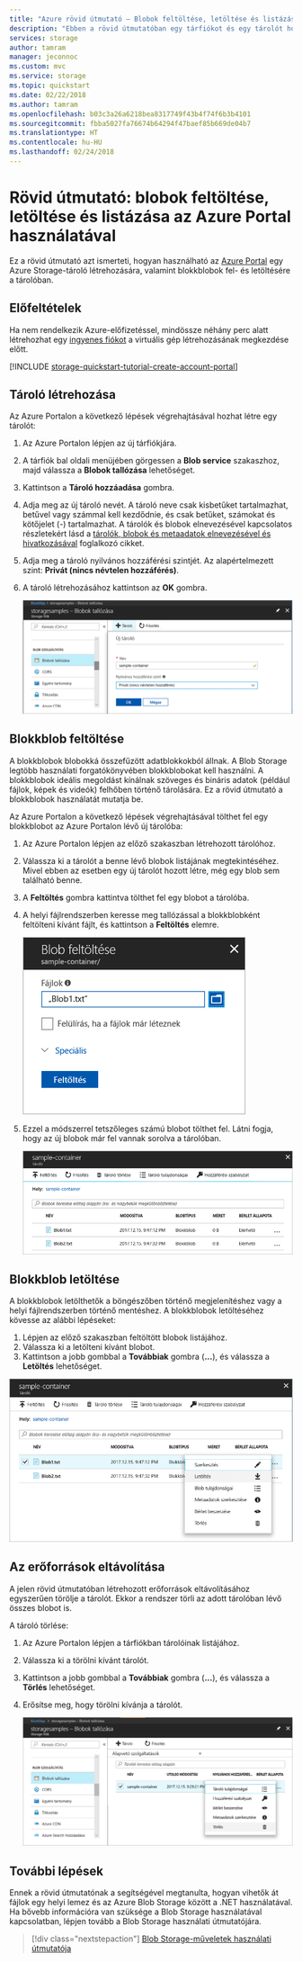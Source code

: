 ```yaml
---
title: "Azure rövid útmutató – Blobok feltöltése, letöltése és listázása az Azure Storage-ban az Azure Portal használatával | Microsoft Docs"
description: "Ebben a rövid útmutatóban egy tárfiókot és egy tárolót hoz létre az Azure Portal használatával. Majd az Azure Portal segítségével feltölt egy blobot az Azure Storage-ba, letölt egy blobot, és kilistázza a tárolóban lévő blobokat."
services: storage
author: tamram
manager: jeconnoc
ms.custom: mvc
ms.service: storage
ms.topic: quickstart
ms.date: 02/22/2018
ms.author: tamram
ms.openlocfilehash: b03c3a26a6218bea8317749f43b4f74f6b3b4101
ms.sourcegitcommit: fbba5027fa76674b64294f47baef85b669de04b7
ms.translationtype: HT
ms.contentlocale: hu-HU
ms.lasthandoff: 02/24/2018
---
```

# <a name="quickstart-upload-download-and-list-blobs-using-the-azure-portal"></a>Rövid útmutató: blobok feltöltése, letöltése és listázása az Azure Portal használatával

Ez a rövid útmutató azt ismerteti, hogyan használható az [Azure Portal](https://portal.azure.com/) egy Azure Storage-tároló létrehozására, valamint blokkblobok fel- és letöltésére a tárolóban.

## <a name="prerequisites"></a>Előfeltételek

Ha nem rendelkezik Azure-előfizetéssel, mindössze néhány perc alatt létrehozhat egy [ingyenes fiókot](https://azure.microsoft.com/free/?WT.mc_id=A261C142F) a virtuális gép létrehozásának megkezdése előtt.

[!INCLUDE [storage-quickstart-tutorial-create-account-portal](../../../includes/storage-quickstart-tutorial-create-account-portal.md)]

## <a name="create-a-container"></a>Tároló létrehozása

Az Azure Portalon a következő lépések végrehajtásával hozhat létre egy tárolót:

1. Az Azure Portalon lépjen az új tárfiókjára.
2. A tárfiók bal oldali menüjében görgessen a **Blob service** szakaszhoz, majd válassza a **Blobok tallózása** lehetőséget.
3. Kattintson a **Tároló hozzáadása** gombra.
4. Adja meg az új tároló nevét. A tároló neve csak kisbetűket tartalmazhat, betűvel vagy számmal kell kezdődnie, és csak betűket, számokat és kötőjelet (-) tartalmazhat. A tárolók és blobok elnevezésével kapcsolatos részletekért lásd a [tárolók, blobok és metaadatok elnevezésével és hivatkozásával](https://docs.microsoft.com/rest/api/storageservices/naming-and-referencing-containers--blobs--and-metadata) foglalkozó cikket.
5. Adja meg a tároló nyilvános hozzáférési szintjét. Az alapértelmezett szint: **Privát (nincs névtelen hozzáférés)**.
6. A tároló létrehozásához kattintson az **OK** gombra.

    ![A tárolók Azure Portalon történő létrehozását bemutató képernyőkép](media/storage-quickstart-blobs-portal/create-container.png)

## <a name="upload-a-block-blob"></a>Blokkblob feltöltése

A blokkblobok blobokká összefűzött adatblokkokból állnak. A Blob Storage legtöbb használati forgatókönyvében blokkblobokat kell használni. A blokkblobok ideális megoldást kínálnak szöveges és bináris adatok (például fájlok, képek és videók) felhőben történő tárolására. Ez a rövid útmutató a blokkblobok használatát mutatja be. 

Az Azure Portalon a következő lépések végrehajtásával tölthet fel egy blokkblobot az Azure Portalon lévő új tárolóba:

1. Az Azure Portalon lépjen az előző szakaszban létrehozott tárolóhoz.
2. Válassza ki a tárolót a benne lévő blobok listájának megtekintéséhez. Mivel ebben az esetben egy új tárolót hozott létre, még egy blob sem található benne.
3. A **Feltöltés** gombra kattintva tölthet fel egy blobot a tárolóba.
4. A helyi fájlrendszerben keresse meg tallózással a blokkblobként feltölteni kívánt fájlt, és kattintson a **Feltöltés** elemre.
     
    ![A blobok helyi meghajtóról történő feltöltését bemutató képernyőkép](media/storage-quickstart-blobs-portal/upload-blob.png)

5. Ezzel a módszerrel tetszőleges számú blobot tölthet fel. Látni fogja, hogy az új blobok már fel vannak sorolva a tárolóban.

    ![Képernyőkép a tárolóban található blobok listájáról](media/storage-quickstart-blobs-portal/list-blobs.png)

## <a name="download-a-block-blob"></a>Blokkblob letöltése

A blokkblobok letölthetők a böngészőben történő megjelenítéshez vagy a helyi fájlrendszerben történő mentéshez. A blokkblobok letöltéséhez kövesse az alábbi lépéseket:

1. Lépjen az előző szakaszban feltöltött blobok listájához. 
2. Válassza ki a letölteni kívánt blobot.
3. Kattintson a jobb gombbal a **Továbbiak** gombra (**...**), és válassza a **Letöltés** lehetőséget. 

![A blobok Azure Portalon való letöltését bemutató képernyőkép](media/storage-quickstart-blobs-portal/download-blob.png)

## <a name="clean-up-resources"></a>Az erőforrások eltávolítása

A jelen rövid útmutatóban létrehozott erőforrások eltávolításához egyszerűen törölje a tárolót. Ekkor a rendszer törli az adott tárolóban lévő összes blobot is.

A tároló törlése:

1. Az Azure Portalon lépjen a tárfiókban tárolóinak listájához.
2. Válassza ki a törölni kívánt tárolót.
3. Kattintson a jobb gombbal a **Továbbiak** gombra (**...**), és válassza a **Törlés** lehetőséget.
4. Erősítse meg, hogy törölni kívánja a tárolót.

    ![A tárolók Azure Portalról történő törlését bemutató képernyőkép](media/storage-quickstart-blobs-portal/delete-container.png)   

## <a name="next-steps"></a>További lépések

Ennek a rövid útmutatónak a segítségével megtanulta, hogyan vihetők át fájlok egy helyi lemez és az Azure Blob Storage között a .NET használatával. Ha bővebb információra van szüksége a Blob Storage használatával kapcsolatban, lépjen tovább a Blob Storage használati útmutatójára.

> [!div class="nextstepaction"]
> [Blob Storage-műveletek használati útmutatója](storage-dotnet-how-to-use-blobs.md)

